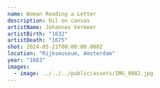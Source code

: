 ```yaml
---
name: Woman Reading a Letter
description: Oil on canvas
artistName: Johannes Vermeer
artistBirth: "1632"
artistDeath: "1675"
shot: 2024-05-21T00:00:00.000Z
location: "Rijksmuseum, Amsterdam"
year: "1663"
images:
  - image: ../../../public/assets/IMG_9882.jpg
---
```

